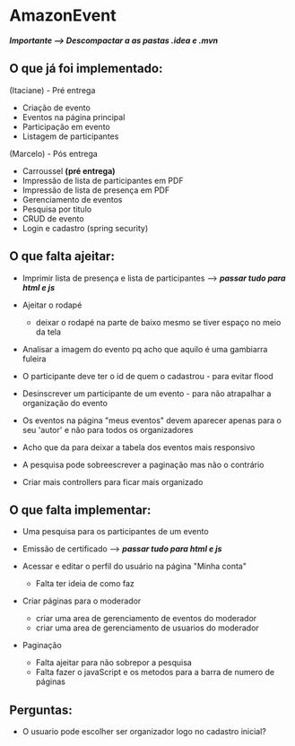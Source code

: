 # AmazonEvent
***Importante --> Descompactar a as pastas .idea e .mvn***

## O que já foi implementado:

(Itaciane) - Pré entrega
 - Criação de evento
 - Eventos na página principal
 - Participação em evento
 - Listagem de participantes
 
(Marcelo) - Pós entrega
 - Carroussel **(pré entrega)**
 - Impressão de lista de participantes em PDF
 - Impressão de lista de presença em PDF
 - Gerenciamento de eventos
 - Pesquisa por titulo
 - CRUD de evento
 - Login e cadastro (spring security)

## O que falta ajeitar:
 - Imprimir lista de presença e lista de participantes --> ***passar tudo para html e js***
 
 - Ajeitar o rodapé
   - deixar o rodapé na parte de baixo mesmo se tiver espaço no meio da tela
   
 - Analisar a imagem do evento pq acho que aquilo é uma gambiarra fuleira
 
 - O participante deve ter o id de quem o cadastrou - para evitar flood
 
 - Desinscrever um participante de um evento - para não atrapalhar a organização do evento
 
 - Os eventos na página "meus eventos" devem aparecer apenas para o seu 'autor' e não para todos os organizadores
 
 - Acho que da para deixar a tabela dos eventos mais responsivo
 
 - A pesquisa pode sobreescrever a paginação mas não o contrário
 
 - Criar mais controllers para ficar mais organizado

## O que falta implementar:    
 - Uma pesquisa para os participantes de um evento
 
 - Emissão de certificado --> ***passar tudo para html e js***
 
 - Acessar e editar o perfil do usuário na página "Minha conta"
   - Falta ter ideia de como faz
 
 - Criar páginas para o moderador
   - criar uma area de gerenciamento de eventos do moderador
   - criar uma area de gerenciamento de usuarios do moderador
   
 - Paginação
   - Falta ajeitar para não sobrepor a pesquisa
   - Falta fazer o javaScript e os metodos para a barra de numero de páginas
 
 
 ## Perguntas: 
 - O usuario pode escolher ser organizador logo no cadastro inicial?
 


